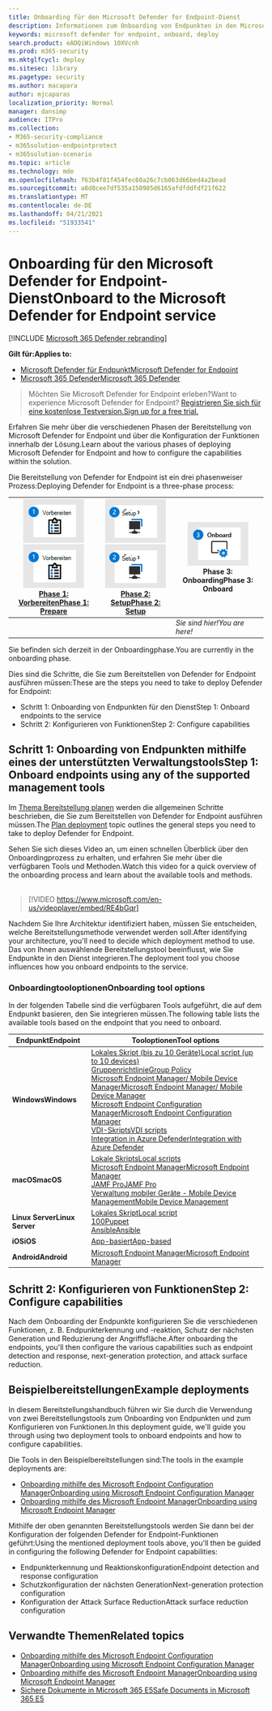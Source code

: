 ```yaml
---
title: Onboarding für den Microsoft Defender for Endpoint-Dienst
description: Informationen zum Onboarding von Endpunkten in den Microsoft Defender for Endpoint-Dienst
keywords: microsoft defender for endpoint, onboard, deploy
search.product: eADQiWindows 10XVcnh
ms.prod: m365-security
ms.mktglfcycl: deploy
ms.sitesec: library
ms.pagetype: security
ms.author: macapara
author: mjcaparas
localization_priority: Normal
manager: dansimp
audience: ITPro
ms.collection:
- M365-security-compliance
- m365solution-endpointprotect
- m365solution-scenario
ms.topic: article
ms.technology: mde
ms.openlocfilehash: f63b4f81f454fec60a26c7cb063d66bed4a2bead
ms.sourcegitcommit: a8d8cee7df535a150985d6165afdfddfdf21f622
ms.translationtype: MT
ms.contentlocale: de-DE
ms.lasthandoff: 04/21/2021
ms.locfileid: "51933541"
---
```

# <a name="onboard-to-the-microsoft-defender-for-endpoint-service"></a><span data-ttu-id="a8231-104">Onboarding für den Microsoft Defender for Endpoint-Dienst</span><span class="sxs-lookup"><span data-stu-id="a8231-104">Onboard to the Microsoft Defender for Endpoint service</span></span>

[!INCLUDE [Microsoft 365 Defender rebranding](../../includes/microsoft-defender.md)]

<span data-ttu-id="a8231-105">**Gilt für:**</span><span class="sxs-lookup"><span data-stu-id="a8231-105">**Applies to:**</span></span>
- [<span data-ttu-id="a8231-106">Microsoft Defender für Endpunkt</span><span class="sxs-lookup"><span data-stu-id="a8231-106">Microsoft Defender for Endpoint</span></span>](https://go.microsoft.com/fwlink/p/?linkid=2154037)
- [<span data-ttu-id="a8231-107">Microsoft 365 Defender</span><span class="sxs-lookup"><span data-stu-id="a8231-107">Microsoft 365 Defender</span></span>](https://go.microsoft.com/fwlink/?linkid=2118804)


> <span data-ttu-id="a8231-108">Möchten Sie Microsoft Defender for Endpoint erleben?</span><span class="sxs-lookup"><span data-stu-id="a8231-108">Want to experience Microsoft Defender for Endpoint?</span></span> [<span data-ttu-id="a8231-109">Registrieren Sie sich für eine kostenlose Testversion.</span><span class="sxs-lookup"><span data-stu-id="a8231-109">Sign up for a free trial.</span></span>](https://www.microsoft.com/microsoft-365/windows/microsoft-defender-atp?ocid=docs-wdatp-exposedapis-abovefoldlink)

<span data-ttu-id="a8231-110">Erfahren Sie mehr über die verschiedenen Phasen der Bereitstellung von Microsoft Defender for Endpoint und über die Konfiguration der Funktionen innerhalb der Lösung.</span><span class="sxs-lookup"><span data-stu-id="a8231-110">Learn about the various phases of deploying Microsoft Defender for Endpoint and how to configure the capabilities within the solution.</span></span> 

<span data-ttu-id="a8231-111">Die Bereitstellung von Defender for Endpoint ist ein drei phasenweiser Prozess:</span><span class="sxs-lookup"><span data-stu-id="a8231-111">Deploying Defender for Endpoint is a three-phase process:</span></span>

| <span data-ttu-id="a8231-112">[![Bereitstellungsphase – Vorbereiten](images/phase-diagrams/prepare.png)](prepare-deployment.md)</span><span class="sxs-lookup"><span data-stu-id="a8231-112">[![deployment phase - prepare](images/phase-diagrams/prepare.png)](prepare-deployment.md)</span></span><br>[<span data-ttu-id="a8231-113">Phase 1: Vorbereiten</span><span class="sxs-lookup"><span data-stu-id="a8231-113">Phase 1: Prepare</span></span>](prepare-deployment.md) | <span data-ttu-id="a8231-114">[![Bereitstellungsphase – Setup](images/phase-diagrams/setup.png)](production-deployment.md)</span><span class="sxs-lookup"><span data-stu-id="a8231-114">[![deployment phase - setup](images/phase-diagrams/setup.png)](production-deployment.md)</span></span><br>[<span data-ttu-id="a8231-115">Phase 2: Setup</span><span class="sxs-lookup"><span data-stu-id="a8231-115">Phase 2: Setup</span></span>](production-deployment.md) | ![Bereitstellungsphase – onboard](images/phase-diagrams/onboard.png)<br><span data-ttu-id="a8231-117">Phase 3: Onboarding</span><span class="sxs-lookup"><span data-stu-id="a8231-117">Phase 3: Onboard</span></span> |
| ----- | ----- | ----- |
| | |<span data-ttu-id="a8231-118">*Sie sind hier!*</span><span class="sxs-lookup"><span data-stu-id="a8231-118">*You are here!*</span></span>|

<span data-ttu-id="a8231-119">Sie befinden sich derzeit in der Onboardingphase.</span><span class="sxs-lookup"><span data-stu-id="a8231-119">You are currently in the onboarding phase.</span></span>

<span data-ttu-id="a8231-120">Dies sind die Schritte, die Sie zum Bereitstellen von Defender for Endpoint ausführen müssen:</span><span class="sxs-lookup"><span data-stu-id="a8231-120">These are the steps you need to take to deploy Defender for Endpoint:</span></span>

- <span data-ttu-id="a8231-121">Schritt 1: Onboarding von Endpunkten für den Dienst</span><span class="sxs-lookup"><span data-stu-id="a8231-121">Step 1: Onboard endpoints to the service</span></span> 
- <span data-ttu-id="a8231-122">Schritt 2: Konfigurieren von Funktionen</span><span class="sxs-lookup"><span data-stu-id="a8231-122">Step 2: Configure capabilities</span></span> 

## <a name="step-1-onboard-endpoints-using-any-of-the-supported-management-tools"></a><span data-ttu-id="a8231-123">Schritt 1: Onboarding von Endpunkten mithilfe eines der unterstützten Verwaltungstools</span><span class="sxs-lookup"><span data-stu-id="a8231-123">Step 1: Onboard endpoints using any of the supported management tools</span></span>
<span data-ttu-id="a8231-124">Im [Thema Bereitstellung planen](deployment-strategy.md) werden die allgemeinen Schritte beschrieben, die Sie zum Bereitstellen von Defender for Endpoint ausführen müssen.</span><span class="sxs-lookup"><span data-stu-id="a8231-124">The [Plan deployment](deployment-strategy.md) topic outlines the general steps you need to take to deploy Defender for Endpoint.</span></span>  


<span data-ttu-id="a8231-125">Sehen Sie sich dieses Video an, um einen schnellen Überblick über den Onboardingprozess zu erhalten, und erfahren Sie mehr über die verfügbaren Tools und Methoden.</span><span class="sxs-lookup"><span data-stu-id="a8231-125">Watch this video for a quick overview of the onboarding process and learn about the available tools and methods.</span></span>
<br />
<br />

> [!VIDEO https://www.microsoft.com/en-us/videoplayer/embed/RE4bGqr]



<span data-ttu-id="a8231-126">Nachdem Sie Ihre Architektur identifiziert haben, müssen Sie entscheiden, welche Bereitstellungsmethode verwendet werden soll.</span><span class="sxs-lookup"><span data-stu-id="a8231-126">After identifying your architecture, you'll need to decide which deployment method to use.</span></span> <span data-ttu-id="a8231-127">Das von Ihnen auswählende Bereitstellungstool beeinflusst, wie Sie Endpunkte in den Dienst integrieren.</span><span class="sxs-lookup"><span data-stu-id="a8231-127">The deployment tool you choose influences how you onboard endpoints to the service.</span></span> 

### <a name="onboarding-tool-options"></a><span data-ttu-id="a8231-128">Onboardingtooloptionen</span><span class="sxs-lookup"><span data-stu-id="a8231-128">Onboarding tool options</span></span>

<span data-ttu-id="a8231-129">In der folgenden Tabelle sind die verfügbaren Tools aufgeführt, die auf dem Endpunkt basieren, den Sie integrieren müssen.</span><span class="sxs-lookup"><span data-stu-id="a8231-129">The following table lists the available tools based on the endpoint that you need to onboard.</span></span>

| <span data-ttu-id="a8231-130">Endpunkt</span><span class="sxs-lookup"><span data-stu-id="a8231-130">Endpoint</span></span>     | <span data-ttu-id="a8231-131">Tooloptionen</span><span class="sxs-lookup"><span data-stu-id="a8231-131">Tool options</span></span>                       |
|--------------|------------------------------------------|
| <span data-ttu-id="a8231-132">**Windows**</span><span class="sxs-lookup"><span data-stu-id="a8231-132">**Windows**</span></span>  |  [<span data-ttu-id="a8231-133">Lokales Skript (bis zu 10 Geräte)</span><span class="sxs-lookup"><span data-stu-id="a8231-133">Local script (up to 10 devices)</span></span>](configure-endpoints-script.md) <br>  [<span data-ttu-id="a8231-134">Gruppenrichtlinie</span><span class="sxs-lookup"><span data-stu-id="a8231-134">Group Policy</span></span>](configure-endpoints-gp.md) <br>  [<span data-ttu-id="a8231-135">Microsoft Endpoint Manager/ Mobile Device Manager</span><span class="sxs-lookup"><span data-stu-id="a8231-135">Microsoft Endpoint Manager/ Mobile Device Manager</span></span>](configure-endpoints-mdm.md) <br> [<span data-ttu-id="a8231-136">Microsoft Endpoint Configuration Manager</span><span class="sxs-lookup"><span data-stu-id="a8231-136">Microsoft Endpoint Configuration Manager</span></span>](configure-endpoints-sccm.md) <br> [<span data-ttu-id="a8231-137">VDI-Skripts</span><span class="sxs-lookup"><span data-stu-id="a8231-137">VDI scripts</span></span>](configure-endpoints-vdi.md) <br> [<span data-ttu-id="a8231-138">Integration in Azure Defender</span><span class="sxs-lookup"><span data-stu-id="a8231-138">Integration with Azure Defender</span></span>](configure-server-endpoints.md#integration-with-azure-defender) |
| <span data-ttu-id="a8231-139">**macOS**</span><span class="sxs-lookup"><span data-stu-id="a8231-139">**macOS**</span></span>    | [<span data-ttu-id="a8231-140">Lokale Skripts</span><span class="sxs-lookup"><span data-stu-id="a8231-140">Local scripts</span></span>](mac-install-manually.md) <br> [<span data-ttu-id="a8231-141">Microsoft Endpoint Manager</span><span class="sxs-lookup"><span data-stu-id="a8231-141">Microsoft Endpoint Manager</span></span>](mac-install-with-intune.md) <br> [<span data-ttu-id="a8231-142">JAMF Pro</span><span class="sxs-lookup"><span data-stu-id="a8231-142">JAMF Pro</span></span>](mac-install-with-jamf.md) <br> [<span data-ttu-id="a8231-143">Verwaltung mobiler Geräte - Mobile Device Management</span><span class="sxs-lookup"><span data-stu-id="a8231-143">Mobile Device Management</span></span>](mac-install-with-other-mdm.md) |
| <span data-ttu-id="a8231-144">**Linux Server**</span><span class="sxs-lookup"><span data-stu-id="a8231-144">**Linux Server**</span></span> | [<span data-ttu-id="a8231-145">Lokales Skript</span><span class="sxs-lookup"><span data-stu-id="a8231-145">Local script</span></span>](linux-install-manually.md) <br> [<span data-ttu-id="a8231-146">100</span><span class="sxs-lookup"><span data-stu-id="a8231-146">Puppet</span></span>](linux-install-with-puppet.md) <br> [<span data-ttu-id="a8231-147">Ansible</span><span class="sxs-lookup"><span data-stu-id="a8231-147">Ansible</span></span>](linux-install-with-ansible.md)|
| <span data-ttu-id="a8231-148">**iOS**</span><span class="sxs-lookup"><span data-stu-id="a8231-148">**iOS**</span></span>      | [<span data-ttu-id="a8231-149">App-basiert</span><span class="sxs-lookup"><span data-stu-id="a8231-149">App-based</span></span>](ios-install.md)                                |
| <span data-ttu-id="a8231-150">**Android**</span><span class="sxs-lookup"><span data-stu-id="a8231-150">**Android**</span></span>  | [<span data-ttu-id="a8231-151">Microsoft Endpoint Manager</span><span class="sxs-lookup"><span data-stu-id="a8231-151">Microsoft Endpoint Manager</span></span>](android-intune.md)               | 


## <a name="step-2-configure-capabilities"></a><span data-ttu-id="a8231-152">Schritt 2: Konfigurieren von Funktionen</span><span class="sxs-lookup"><span data-stu-id="a8231-152">Step 2: Configure capabilities</span></span>
<span data-ttu-id="a8231-153">Nach dem Onboarding der Endpunkte konfigurieren Sie die verschiedenen Funktionen, z. B. Endpunkterkennung und -reaktion, Schutz der nächsten Generation und Reduzierung der Angriffsfläche.</span><span class="sxs-lookup"><span data-stu-id="a8231-153">After onboarding the endpoints, you'll then configure the various capabilities such as endpoint detection and response, next-generation protection, and attack surface reduction.</span></span> 


## <a name="example-deployments"></a><span data-ttu-id="a8231-154">Beispielbereitstellungen</span><span class="sxs-lookup"><span data-stu-id="a8231-154">Example deployments</span></span>
<span data-ttu-id="a8231-155">In diesem Bereitstellungshandbuch führen wir Sie durch die Verwendung von zwei Bereitstellungstools zum Onboarding von Endpunkten und zum Konfigurieren von Funktionen.</span><span class="sxs-lookup"><span data-stu-id="a8231-155">In this deployment guide, we'll guide you through using two deployment tools to onboard endpoints and how to configure capabilities.</span></span>

<span data-ttu-id="a8231-156">Die Tools in den Beispielbereitstellungen sind:</span><span class="sxs-lookup"><span data-stu-id="a8231-156">The tools in the example deployments are:</span></span>
- [<span data-ttu-id="a8231-157">Onboarding mithilfe des Microsoft Endpoint Configuration Manager</span><span class="sxs-lookup"><span data-stu-id="a8231-157">Onboarding using Microsoft Endpoint Configuration Manager</span></span>](onboarding-endpoint-configuration-manager.md)
- [<span data-ttu-id="a8231-158">Onboarding mithilfe des Microsoft Endpoint Manager</span><span class="sxs-lookup"><span data-stu-id="a8231-158">Onboarding using Microsoft Endpoint Manager</span></span>](onboarding-endpoint-manager.md)

<span data-ttu-id="a8231-159">Mithilfe der oben genannten Bereitstellungstools werden Sie dann bei der Konfiguration der folgenden Defender for Endpoint-Funktionen geführt:</span><span class="sxs-lookup"><span data-stu-id="a8231-159">Using the mentioned deployment tools above, you'll then be guided in configuring the following Defender for Endpoint capabilities:</span></span>
- <span data-ttu-id="a8231-160">Endpunkterkennung und Reaktionskonfiguration</span><span class="sxs-lookup"><span data-stu-id="a8231-160">Endpoint detection and response configuration</span></span>
- <span data-ttu-id="a8231-161">Schutzkonfiguration der nächsten Generation</span><span class="sxs-lookup"><span data-stu-id="a8231-161">Next-generation protection configuration</span></span>
- <span data-ttu-id="a8231-162">Konfiguration der Attack Surface Reduction</span><span class="sxs-lookup"><span data-stu-id="a8231-162">Attack surface reduction configuration</span></span>

## <a name="related-topics"></a><span data-ttu-id="a8231-163">Verwandte Themen</span><span class="sxs-lookup"><span data-stu-id="a8231-163">Related topics</span></span>
- [<span data-ttu-id="a8231-164">Onboarding mithilfe des Microsoft Endpoint Configuration Manager</span><span class="sxs-lookup"><span data-stu-id="a8231-164">Onboarding using Microsoft Endpoint Configuration Manager</span></span>](onboarding-endpoint-configuration-manager.md)
- [<span data-ttu-id="a8231-165">Onboarding mithilfe des Microsoft Endpoint Manager</span><span class="sxs-lookup"><span data-stu-id="a8231-165">Onboarding using Microsoft Endpoint Manager</span></span>](onboarding-endpoint-manager.md)
- [<span data-ttu-id="a8231-166">Sichere Dokumente in Microsoft 365 E5</span><span class="sxs-lookup"><span data-stu-id="a8231-166">Safe Documents in Microsoft 365 E5</span></span>](../office-365-security/safe-docs.md)
